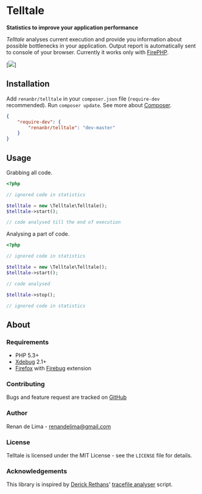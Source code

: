 # Telltale

__Statistics to improve your application performance__

_Telltale_ analyses current execution and provide you information about possible bottlenecks in your application.
Output report is automatically sent to console of your browser.
Currently it works only with [FirePHP](https://addons.mozilla.org/en-US/firefox/addon/firephp/).

[![](https://github.com/renanbr/telltale/raw/master/docs/images/screenshot.png)]

## Installation


Add `renanbr/telltale` in your `composer.json` file (`require-dev` recommended). Run `composer update`. See more about [Composer](http://getcomposer.org/).

``` json
{
    "require-dev": {
        "renanbr/telltale": "dev-master"
    }
}
```

## Usage

Grabbing all code.

```php
<?php

// ignored code in statistics

$telltale = new \Telltale\Telltale();
$telltale->start();

// code analysed till the end of execution
```

Analysing a part of code.

```php
<?php

// ignored code in statistics

$telltale = new \Telltale\Telltale();
$telltale->start();

// code analysed

$telltale->stop();

// ignored code in statistics
```

## About

### Requirements

- PHP 5.3+
- [Xdebug](http://xdebug.org/) 2.1+
- [Firefox](https://addons.mozilla.org/en-US/firefox/addon/firebug/) with [Firebug](https://addons.mozilla.org/en-US/firefox/addon/firephp/) extension

### Contributing

Bugs and feature request are tracked on [GitHub](https://github.com/renanbr/telltale/issues)

### Author

Renan de Lima - <renandelima@gmail.com>

### License

Telltale is licensed under the MIT License - see the `LICENSE` file for details.

### Acknowledgements

This library is inspired by [Derick Rethans](https://github.com/derickr)' [tracefile analyser](http://derickrethans.nl/xdebug-and-tracing-memory-usage.html) script.
